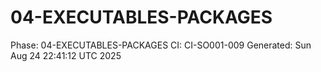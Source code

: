# 04-EXECUTABLES-PACKAGES
Phase: 04-EXECUTABLES-PACKAGES
CI: CI-SO001-009
Generated: Sun Aug 24 22:41:12 UTC 2025
